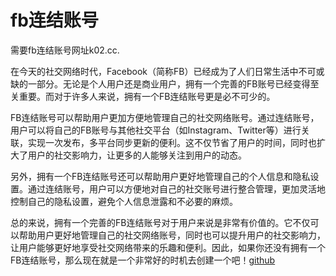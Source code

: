 # fb连结账号

需要fb连结账号网址k02.cc.

在今天的社交网络时代，Facebook（简称FB）已经成为了人们日常生活中不可或缺的一部分。无论是个人用户还是商业用户，拥有一个完善的FB账号已经变得至关重要。而对于许多人来说，拥有一个FB连结账号更是必不可少的。

FB连结账号可以帮助用户更加方便地管理自己的社交网络账号。通过连结账号，用户可以将自己的FB账号与其他社交平台（如Instagram、Twitter等）进行关联，实现一次发布，多平台同步更新的便利。这不仅节省了用户的时间，同时也扩大了用户的社交影响力，让更多的人能够关注到用户的动态。

另外，拥有一个FB连结账号还可以帮助用户更好地管理自己的个人信息和隐私设置。通过连结账号，用户可以方便地对自己的社交账号进行整合管理，更加灵活地控制自己的隐私设置，避免个人信息泄露和不必要的麻烦。

总的来说，拥有一个完善的FB连结账号对于用户来说是非常有价值的。它不仅可以帮助用户更好地管理自己的社交网络账号，同时也可以提升用户的社交影响力，让用户能够更好地享受社交网络带来的乐趣和便利。因此，如果你还没有拥有一个FB连结账号，那么现在就是一个非常好的时机去创建一个吧！[github](https://github.com)